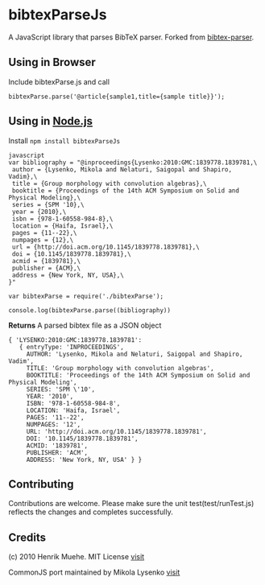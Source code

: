bibtexParseJs
=============
A JavaScript library that parses BibTeX parser. Forked from 
[bibtex-parser](https://github.com/mikolalysenko/bibtex-parser).


## Using in Browser
Include bibtexParse.js and call 
```
bibtexParse.parse('@article{sample1,title={sample title}}');
```

## Using in [Node.js](http://nodejs.org/)
Install     ```npm install bibtexParseJs```

```
javascript
var bibliography = "@inproceedings{Lysenko:2010:GMC:1839778.1839781,\
 author = {Lysenko, Mikola and Nelaturi, Saigopal and Shapiro, Vadim},\
 title = {Group morphology with convolution algebras},\
 booktitle = {Proceedings of the 14th ACM Symposium on Solid and Physical Modeling},\
 series = {SPM '10},\
 year = {2010},\
 isbn = {978-1-60558-984-8},\
 location = {Haifa, Israel},\
 pages = {11--22},\
 numpages = {12},\
 url = {http://doi.acm.org/10.1145/1839778.1839781},\
 doi = {10.1145/1839778.1839781},\
 acmid = {1839781},\
 publisher = {ACM},\
 address = {New York, NY, USA},\
}"

var bibtexParse = require('./bibtexParse');

console.log(bibtexParse.parse((bibliography))
``` 

**Returns** A parsed bibtex file as a JSON object

```
{ 'LYSENKO:2010:GMC:1839778.1839781': 
   { entryType: 'INPROCEEDINGS',
     AUTHOR: 'Lysenko, Mikola and Nelaturi, Saigopal and Shapiro, Vadim',
     TITLE: 'Group morphology with convolution algebras',
     BOOKTITLE: 'Proceedings of the 14th ACM Symposium on Solid and Physical Modeling',
     SERIES: 'SPM \'10',
     YEAR: '2010',
     ISBN: '978-1-60558-984-8',
     LOCATION: 'Haifa, Israel',
     PAGES: '11--22',
     NUMPAGES: '12',
     URL: 'http://doi.acm.org/10.1145/1839778.1839781',
     DOI: '10.1145/1839778.1839781',
     ACMID: '1839781',
     PUBLISHER: 'ACM',
     ADDRESS: 'New York, NY, USA' } }

```

## Contributing
   Contributions are welcome. Please make sure the unit test(test/runTest.js) reflects the
   changes and completes successfully. 


## Credits
(c) 2010 Henrik Muehe.  MIT License 
[visit](https://code.google.com/p/bibtex-js/)


CommonJS port maintained by Mikola Lysenko 
[visit](https://github.com/mikolalysenko/bibtex-parser)
